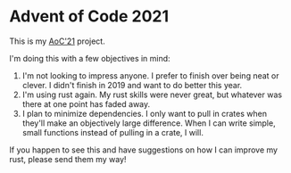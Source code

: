 # Advent of Code 2021

This is my [AoC'21](https://adventofcode.com/2021) project.

I'm doing this with a few objectives in mind:

1. I'm not looking to impress anyone. I prefer to finish over being neat or clever. I didn't finish in 2019 and want to do better this year.
2. I'm using rust again. My rust skills were never great, but whatever was there at one point has faded away.
3. I plan to minimize dependencies. I only want to pull in crates when they'll make an objectively large difference. When I can write simple, small functions instead of pulling in a crate, I will.

If you happen to see this and have suggestions on how I can improve my rust, please send them my way!
